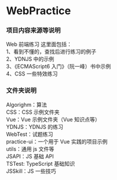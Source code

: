 # WebPractice

### 项目内容来源等说明

Web 前端练习
这里面包括：  
1、看到不懂的，查找后进行练习的例子  
2、YDNJS 中的示例  
3、《ECMAScript6 入门》（阮一峰）书中示例  
4、CSS 一些特效练习

### 文件夹说明

Algorighm：算法  
CSS：CSS 示例文件夹  
Vue：Vue 示例文件夹（Vue 知识点等）  
YDNJS：YDNJS 的练习  
WebTest：试题练习  
practice-ui：一个用于 Vue 实践的项目示例  
utils：通用 js 文件等  
JSAPI：JS 基础 API  
TSTest: TypeScript 基础知识  
JSSkill：JS 一些技巧
